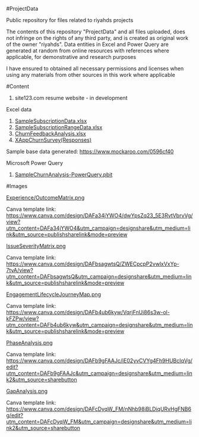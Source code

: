 #ProjectData

Public repository for files related to riyahds projects

The contents of this repository "ProjectData" and all files uploaded, does not infringe on the rights of any third party, and is created as original work of the owner "riyahds". Data entities in Excel and Power Query are generated at random from online resources with references where applicable, for demonstrative and research purposes

I have ensured to obtained all necessary permissions and licenses when using any materials from other sources in this work where applicable

#Content

1. site123.com resume website - in development

Excel data
1. [SampleSubscriptionData.xlsx](https://github.com/riyahds/ProjectData/blob/main/SampleSubscriptionData.xlsx)
2. [SampleSubscriptionRangeData.xlsx](https://github.com/riyahds/ProjectData/blob/main/SampleSubscriptionRangeData.xlsx)
3. [ChurnFeedbackAnalysis.xlsx](https://github.com/riyahds/ProjectData/blob/main/ChurnFeedbackAnalysis.xlsx)
4. [XAppChurnSurvey(Responses)](https://github.com/riyahds/ProjectData/blob/main/XAppChurnSurvey(Responses).xlsx)

Sample base data generated: https://www.mockaroo.com/0596cf40

Microsoft Power Query
1. [SampleChurnAnalysis-PowerQuery.pbit](https://github.com/riyahds/ProjectData/blob/main/SampleChurnAnalysis-PowerQuery.pbit)

#Images

[Experience/OutcomeMatrix.png](https://github.com/riyahds/ProjectData/blob/main/ExperienceOutcomeMatrix.png)

Canva template link: https://www.canva.com/design/DAFa34jYWO4/dwYpsZq23_5E3RvtVbrvVg/view?utm_content=DAFa34jYWO4&utm_campaign=designshare&utm_medium=link&utm_source=publishsharelink&mode=preview

[IssueSeverityMatrix.png](https://github.com/riyahds/ProjectData/blob/main/IssueSeverityMatrix.png)

Canva template link: https://www.canva.com/design/DAFbsagwtsQ/ZWECpcpP2vwlxVxYp-7tyA/view?utm_content=DAFbsagwtsQ&utm_campaign=designshare&utm_medium=link&utm_source=publishsharelink&mode=preview

[EngagementLifecycleJourneyMap.png](https://github.com/riyahds/ProjectData/blob/main/EngagementLifecycleJourneyMap.png)

Canva template link: https://www.canva.com/design/DAFb4ub6kyw/VqrjFnUi86s3w-ol-kFZPw/view?utm_content=DAFb4ub6kyw&utm_campaign=designshare&utm_medium=link&utm_source=publishsharelink&mode=preview

[PhaseAnalysis.png](https://github.com/riyahds/ProjectData/blob/main/PhaseAnalysis.png)

Canva template link: https://www.canva.com/design/DAFb9gFAAJc/iE02yvCVYg4Fh9HUBclqVg/edit?utm_content=DAFb9gFAAJc&utm_campaign=designshare&utm_medium=link2&utm_source=sharebutton

[GapAnalysis.png](https://github.com/riyahds/ProjectData/blob/main/GAPAnalysis.png)

Canva template link: https://www.canva.com/design/DAFcDyqW_FM/nNhb98iBLDiqURvHgFNB6g/edit?utm_content=DAFcDyqW_FM&utm_campaign=designshare&utm_medium=link2&utm_source=sharebutton
